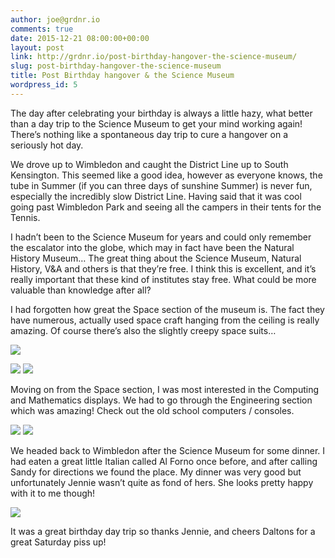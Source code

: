 ```yaml
---
author: joe@grdnr.io
comments: true
date: 2015-12-21 08:00:00+00:00
layout: post
link: http://grdnr.io/post-birthday-hangover-the-science-museum/
slug: post-birthday-hangover-the-science-museum
title: Post Birthday hangover & the Science Museum
wordpress_id: 5
---
```


The day after celebrating your birthday is always a little hazy, what better than a day trip to the Science Museum to get your mind working again! There’s nothing like a spontaneous day trip to cure a hangover on a seriously hot day.




We drove up to Wimbledon and caught the District Line up to South Kensington. This seemed like a good idea, however as everyone knows, the tube in Summer (if you can three days of sunshine Summer) is never fun, especially the incredibly slow District Line. Having said that it was cool going past Wimbledon Park and seeing all the campers in their tents for the Tennis.





I hadn’t been to the Science Museum for years and could only remember the escalator into the globe, which may in fact have been the Natural History Museum… The great thing about the Science Museum, Natural History, V&A and others is that they’re free. I think this is excellent, and it’s really important that these kind of institutes stay free. What could be more valuable than knowledge after all?





I had forgotten how great the Space section of the museum is. The fact they have numerous, actually used space craft hanging from the ceiling is really amazing. Of course there’s also the slightly creepy space suits…





[![](http://images.grdnr.io/2011/06/2011-06-26-15.06.50.jpg)](http://images.grdnr.io/2011/06/2011-06-26-15.06.50.jpg)





[![](http://images.grdnr.io/2011/06/2011-06-26-15.03.57.jpg)](http://images.grdnr.io/2011/06/2011-06-26-15.03.57.jpg) [![](http://images.grdnr.io/2011/06/2011-06-26-15.06.35.jpg)](http://images.grdnr.io/2011/06/2011-06-26-15.06.35.jpg)





Moving on from the Space section, I was most interested in the Computing and Mathematics displays. We had to go through the Engineering section which was amazing! Check out the old school computers / consoles.





[![](http://images.grdnr.io/2011/06/2011-06-26-15.15.28.jpg)](http://images.grdnr.io/2011/06/2011-06-26-15.15.28.jpg) [![](http://images.grdnr.io/2011/06/2011-06-26-15.18.13.jpg)](http://images.grdnr.io/2011/06/2011-06-26-15.18.13.jpg)





We headed back to Wimbledon after the Science Museum for some dinner. I had eaten a great little Italian called Al Forno once before, and after calling Sandy for directions we found the place. My dinner was very good but unfortunately Jennie wasn’t quite as fond of hers. She looks pretty happy with it to me though!





[![](http://images.grdnr.io/2011/06/2011-06-26-18.06.41.jpg)](http://images.grdnr.io/2011/06/2011-06-26-18.06.41.jpg)





It was a great birthday day trip so thanks Jennie, and cheers Daltons for a great Saturday piss up!
